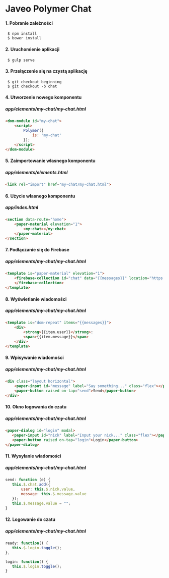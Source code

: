 # Javeo Polymer Chat

#### 1. Pobranie zależności
```
 $ npm install
 $ bower install
```

#### 2. Uruchomienie aplikacji
```
 $ gulp serve
```

#### 3. Przełączenie się na czystą aplikację
```
 $ git checkout beginning
 $ git checkout -b chat
```

#### 4. Utworzenie nowego komponentu
##### app/elements/my-chat/my-chat.html
```html
<dom-module id="my-chat">
    <script>
        Polymer({
            is: 'my-chat'
        });
    </script>
</dom-module>
```

#### 5. Zaimportowanie własnego komponentu
##### app/elements/elements.html
```html
<link rel="import" href="my-chat/my-chat.html">
```

#### 6. Użycie własnego komponentu
##### app/index.html
```html
<section data-route="home">
    <paper-material elevation="1">
        <my-chat></my-chat>
    </paper-material>
</section>
```

#### 7. Podłączanie się do Firebase
##### app/elements/my-chat/my-chat.html
```html
<template is="paper-material" elevation="1">
    <firebase-collection id="chat" data="{{messages}}" location="https://glaring-inferno-8663.firebaseio.com/chat">
    </firebase-collection>
</template>
```

#### 8. Wyświetlanie wiadomości
##### app/elements/my-chat/my-chat.html
```html
<template is="dom-repeat" items="{{messages}}">
    <div>
        <strong>{{item.user}}</strong>:
        <span>{{item.message}}</span>
    </div>
</template>
```

#### 9. Wpisywanie wiadomości
##### app/elements/my-chat/my-chat.html
```html
<div class="layout horizontal">
    <paper-input id="message" label="Say something..." class="flex"></paper-input>
    <paper-button raised on-tap="send">Send</paper-button>
</div>
```

#### 10. Okno logowania do czatu
##### app/elements/my-chat/my-chat.html
```html
<paper-dialog id="login" modal>
   <paper-input id="nick" label="Input your nick..." class="flex"></paper-input>
   <paper-button raised on-tap="login">Login</paper-button>
</paper-dialog>
```

#### 11. Wysyłanie wiadomości
##### app/elements/my-chat/my-chat.html
```js
send: function (e) {
   this.$.chat.add({
       user: this.$.nick.value,
       message: this.$.message.value
   });
   this.$.message.value = "";
}
```

#### 12. Logowanie do czatu
##### app/elements/my-chat/my-chat.html
```js
ready: function() {
   this.$.login.toggle();
},

login: function() {
   this.$.login.toggle();
}
```
